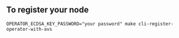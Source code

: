 ## To register your node

`OPERATOR_ECDSA_KEY_PASSWORD="your password" make cli-register-operator-with-avs`